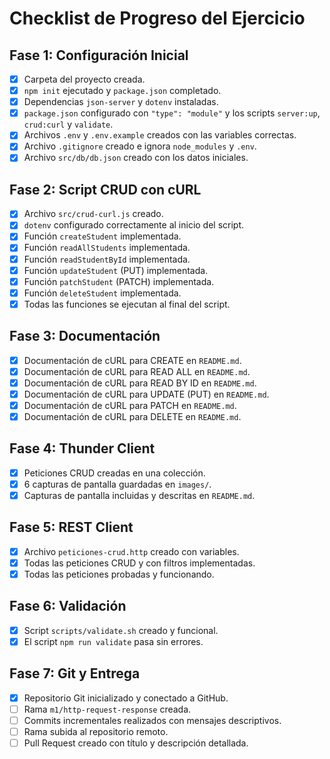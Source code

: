 # Checklist de Progreso del Ejercicio

## Fase 1: Configuración Inicial
- [x] Carpeta del proyecto creada.
- [x] `npm init` ejecutado y `package.json` completado.
- [x] Dependencias `json-server` y `dotenv` instaladas.
- [x] `package.json` configurado con `"type": "module"` y los scripts `server:up`, `crud:curl` y `validate`.
- [x] Archivos `.env` y `.env.example` creados con las variables correctas.
- [x] Archivo `.gitignore` creado e ignora `node_modules` y `.env`.
- [x] Archivo `src/db/db.json` creado con los datos iniciales.

## Fase 2: Script CRUD con cURL
- [x] Archivo `src/crud-curl.js` creado.
- [x] `dotenv` configurado correctamente al inicio del script.
- [x] Función `createStudent` implementada.
- [x] Función `readAllStudents` implementada.
- [x] Función `readStudentById` implementada.
- [x] Función `updateStudent` (PUT) implementada.
- [x] Función `patchStudent` (PATCH) implementada.
- [x] Función `deleteStudent` implementada.
- [x] Todas las funciones se ejecutan al final del script.

## Fase 3: Documentación
- [x] Documentación de cURL para CREATE en `README.md`.
- [x] Documentación de cURL para READ ALL en `README.md`.
- [x] Documentación de cURL para READ BY ID en `README.md`.
- [x] Documentación de cURL para UPDATE (PUT) en `README.md`.
- [x] Documentación de cURL para PATCH en `README.md`.
- [x] Documentación de cURL para DELETE en `README.md`.

## Fase 4: Thunder Client
- [x] Peticiones CRUD creadas en una colección.
- [x] 6 capturas de pantalla guardadas en `images/`.
- [x] Capturas de pantalla incluidas y descritas en `README.md`.

## Fase 5: REST Client
- [x] Archivo `peticiones-crud.http` creado con variables.
- [x] Todas las peticiones CRUD y con filtros implementadas.
- [x] Todas las peticiones probadas y funcionando.

## Fase 6: Validación
- [x] Script `scripts/validate.sh` creado y funcional.
- [x] El script `npm run validate` pasa sin errores.

## Fase 7: Git y Entrega
- [x] Repositorio Git inicializado y conectado a GitHub.
- [ ] Rama `m1/http-request-response` creada.
- [ ] Commits incrementales realizados con mensajes descriptivos.
- [ ] Rama subida al repositorio remoto.
- [ ] Pull Request creado con título y descripción detallada.